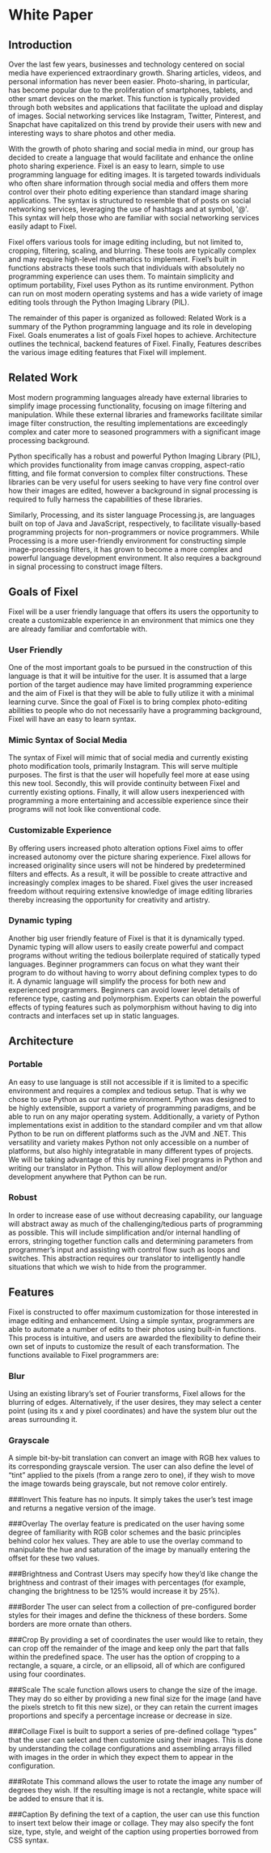 # White Paper
## Introduction

Over the last few years, businesses and technology centered on social media have experienced extraordinary growth. Sharing articles, videos, and personal information has never been easier. Photo-sharing, in particular, has become popular due to the proliferation of smartphones, tablets, and other smart devices on the market. This function is typically provided through both websites and applications that facilitate the upload and display of images. Social networking services like Instagram, Twitter, Pinterest, and Snapchat have capitalized on this trend by provide their users with new and interesting ways to share photos and other media.

With the growth of photo sharing and social media in mind, our group has decided to create a language that would facilitate and enhance the online photo sharing experience. Fixel is an easy to learn, simple to use programming language for editing images. It is targeted towards individuals who often share information through social media and offers them more control over their photo editing experience than standard image sharing applications. The syntax is structured to resemble that of posts on social networking services, leveraging the use of hashtags and at symbol, '@'. This syntax will help those who are familiar with social networking services easily adapt to Fixel.

Fixel offers various tools for image editing including, but not limited to, cropping, filtering, scaling, and blurring. These tools are typically complex and may require high-level mathematics to implement. Fixel’s built in functions abstracts these tools such that individuals with absolutely no programming experience can uses them. To maintain simplicity and optimum portability, Fixel uses Python as its runtime environment. Python can run on most modern operating systems and has a wide variety of image editing tools through the Python Imaging Library (PIL).

The remainder of this paper is organized as followed: Related Work is a summary of the Python programming language and its role in developing Fixel. Goals enumerates a list of goals Fixel hopes to achieve. Architecture outlines the technical, backend features of Fixel. Finally, Features describes the various image editing features that Fixel will implement.

## Related Work

Most modern programming languages already have external libraries to simplify image processing functionality, focusing on image filtering and manipulation. While these external libraries and frameworks facilitate similar image filter construction, the resulting implementations are exceedingly complex and cater more to seasoned programmers with a significant image processing background.

Python specifically has a robust and powerful Python Imaging Library (PIL), which provides functionality from image canvas cropping, aspect-ratio fitting, and file format conversion to complex filter constructions. These libraries can be very useful for users seeking to have very fine control over how their images are edited, however a background in signal processing is required to fully harness the capabilities of these libraries. 

Similarly, Processing, and its sister language Processing.js, are languages built on top of Java and JavaScript, respectively, to facilitate visually-based programming projects for non-programmers or novice programmers. While Processing is a more user-friendly environment for constructing simple image-processing filters, it has grown to become a more complex and powerful language development environment. It also requires a background in signal processing to construct image filters.

## Goals of Fixel
Fixel will be a user friendly language that offers its users the opportunity to create a customizable experience in an environment that mimics one they are already familiar and comfortable with.

### User Friendly
One of the most important goals to be pursued in the construction of this language is that it will be intuitive for the user.  It is assumed that a large portion of the target audience may have limited programming experience and the aim of Fixel is that they will be able to fully utilize it with a minimal learning curve.  Since the goal of Fixel is to bring complex photo-editing abilities to people who do not necessarily have a programming background, Fixel will have an easy to learn syntax.

### Mimic Syntax of Social Media
The syntax of Fixel will mimic that of social media and currently existing photo modification tools, primarily Instagram.  This will serve multiple purposes.  The first is that the user will hopefully feel more at ease using this new tool.  Secondly, this will provide continuity between Fixel and currently existing options.  Finally, it will allow users inexperienced with programming a more entertaining and accessible experience since their programs will not look like conventional code.

### Customizable Experience
By offering users increased photo alteration options Fixel aims to offer increased autonomy over the picture sharing experience.  Fixel allows for increased originality since users will not be hindered by predetermined filters and effects.  As a result, it will be possible to create attractive and increasingly complex images to be shared.  Fixel  gives the user increased freedom without requiring extensive knowledge of image editing libraries thereby increasing the opportunity for creativity and artistry.

### Dynamic typing
Another big user friendly feature of Fixel is that it is dynamically typed. Dynamic typing will allow users to easily create powerful and compact programs without writing the tedious boilerplate required of statically typed languages. Beginner programmers can focus on what they want their program to do without having to worry about defining complex types to do it. A dynamic language will simplify the process for both new and experienced programmers. Beginners can avoid lower level details of reference type, casting and polymorphism. Experts can obtain the powerful effects of typing features such as polymorphism without having to dig into contracts and interfaces set up in static languages.


## Architecture
### Portable
An easy to use language is still not accessible if it is limited to a specific environment and requires a complex and tedious setup. That is why we chose to use Python as our runtime environment. Python was designed to be highly extensible, support a variety of programming paradigms, and be able to run on any major operating system. Additionally, a variety of Python implementations exist in addition to the standard compiler and vm that allow Python to be run on different platforms such as the JVM and .NET. This versatility and variety makes Python not only accessible on a number of platforms, but also highly integratable in many different types of projects. We will be taking advantage of this by running Fixel programs in Python and writing our translator in Python. This will allow deployment and/or development anywhere that Python can be run.

### Robust
In order to increase ease of use without decreasing capability, our language will abstract away as much of the challenging/tedious parts of programming as possible. This will include simplification and/or internal handling of errors, stringing together function calls and determining parameters from programmer’s input and assisting with control flow such as loops and switches. This abstraction requires our translator to intelligently handle situations that which we wish to hide from the programmer.

## Features
Fixel is constructed to offer maximum customization for those interested in image editing and enhancement. Using a simple syntax, programmers are able to automate a number of edits to their photos using built-in functions. This process is intuitive, and users are awarded the flexibility to define their own set of inputs to customize the result of each transformation. The functions available to Fixel programmers are:

### Blur
Using an existing library’s set of Fourier transforms, Fixel allows for the blurring of edges. Alternatively, if the user desires, they may select a center point (using its x and y pixel coordinates) and have the system blur out the areas surrounding it.

### Grayscale
A simple bit-by-bit translation can convert an image with RGB hex values to its corresponding grayscale version. The user can also define the level of “tint” applied to the pixels (from a range zero to one), if they wish to move the image towards being grayscale, but not remove color entirely.

###Invert
This feature has no inputs. It simply takes the user’s test image and returns a negative version of the image.

###Overlay
The overlay feature is predicated on the user having some degree of familiarity with RGB color schemes and the basic principles behind color hex values. They are able to use the overlay command to manipulate the hue and saturation of the image by manually entering the offset for these two values.

###Brightness and Contrast
Users may specify how they’d like change the brightness and contrast of their images with percentages (for example, changing the brightness to be 125\% would increase it by 25\%).

###Border
The user can select from a collection of pre-configured border styles for their images and define the thickness of these borders. Some borders are more ornate than others.

###Crop
By providing a set of coordinates the user would like to retain, they can crop off the remainder of the image and keep only the part that falls within the predefined space. The user has the option of cropping to a rectangle, a square, a circle, or an ellipsoid, all of which are configured using four coordinates.

###Scale
The scale function allows users to change the size of the image. They may do so either by providing a new final size for the image (and have the pixels stretch to fit this new size), or they can retain the current images proportions and specify a percentage increase or decrease in size.

###Collage
Fixel is built to support a series of pre-defined collage “types” that the user can select and then customize using their images. This is done by understanding the collage configurations and assembling arrays filled with images in the order in which they expect them to appear in the configuration.

###Rotate
This command allows the user to rotate the image any number of degrees they wish. If the resulting image is not a rectangle, white space will be added to ensure that it is.

###Caption
By defining the text of a caption, the user can use this function to insert text below their image or collage. They may also specify the font size, type, style, and weight of the caption using properties borrowed from CSS syntax.
